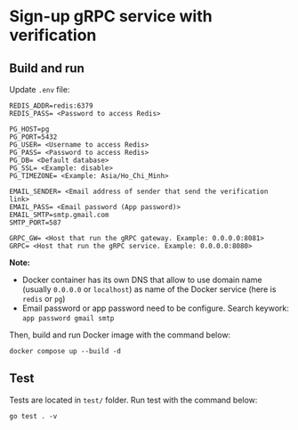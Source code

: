 # Sign-up gRPC service with verification

## Build and run

Update `.env` file:

```dosini
REDIS_ADDR=redis:6379
REDIS_PASS= <Password to access Redis>

PG_HOST=pg
PG_PORT=5432
PG_USER= <Username to access Redis>
PG_PASS= <Password to access Redis>
PG_DB= <Default database>
PG_SSL= <Example: disable>
PG_TIMEZONE= <Example: Asia/Ho_Chi_Minh>

EMAIL_SENDER= <Email address of sender that send the verification link>
EMAIL_PASS= <Email password (App password)>
EMAIL_SMTP=smtp.gmail.com
SMTP_PORT=587

GRPC_GW= <Host that run the gRPC gateway. Example: 0.0.0.0:8081>
GRPC= <Host that run the gRPC service. Example: 0.0.0.0:8080>
```

**Note:** 
* Docker container has its own DNS that allow to use domain name (usually `0.0.0.0` or `localhost`) as name of the Docker service (here is `redis` or `pg`)
* Email password or app password need to be configure. Search keywork: `app password gmail smtp`

Then, build and run Docker image with the command below:

```docker compose up --build -d```

## Test

Tests are located in `test/` folder. Run test with the command below:

```go test . -v```